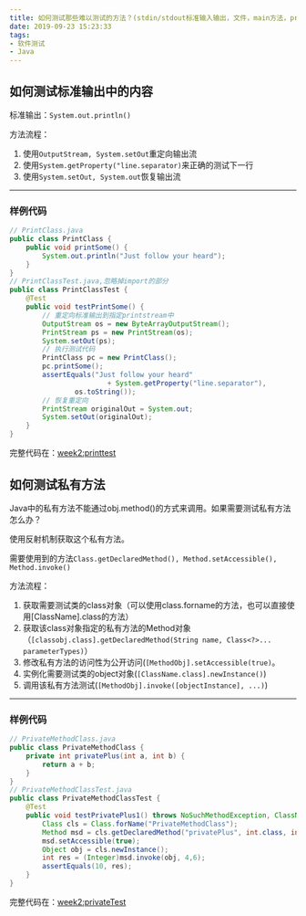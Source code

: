 ```yaml
---
title: 如何测试那些难以测试的方法？(stdin/stdout标准输入输出，文件，main方法，private私有方法)
date: 2019-09-23 15:23:33
tags: 
- 软件测试
- Java
---
```






## 如何测试标准输出中的内容

标准输出：`System.out.println()`

方法流程：
1. 使用`OutputStream, System.setOut`重定向输出流
2. 使用`System.getProperty("line.separator)`来正确的测试下一行
3. 使用`System.setOut, System.out`恢复输出流
---

### 样例代码

```java
// PrintClass.java
public class PrintClass {
	public void printSome() {
		System.out.println("Just follow your heard");
	}
}
// PrintClassTest.java,忽略掉import的部分
public class PrintClassTest {
	@Test
	public void testPrintSome() {
		// 重定向标准输出到指定printstream中
		OutputStream os = new ByteArrayOutputStream();
		PrintStream ps = new PrintStream(os);
		System.setOut(ps);
		// 执行测试代码
		PrintClass pc = new PrintClass();
		pc.printSome();
		assertEquals("Just follow your heard"
						+ System.getProperty("line.separator"),
                os.toString());
		// 恢复重定向
		PrintStream originalOut = System.out;
    	System.setOut(originalOut);
	}
}

```

完整代码在：[week2:printtest](https://github.com/chenminken/software-testing/tree/master/week2/printtest)

## 如何测试私有方法

Java中的私有方法不能通过obj.method()的方式来调用。如果需要测试私有方法怎么办？

使用反射机制获取这个私有方法。

需要使用到的方法`Class.getDeclaredMethod(), Method.setAccessible(), Method.invoke()`

方法流程：

1. 获取需要测试类的class对象（可以使用class.forname的方法，也可以直接使用[ClassName].class的方法）
2. 获取该class对象指定的私有方法的Method对象（`[classobj.class].getDeclaredMethod(String name, Class<?>... parameterTypes)`）
3. 修改私有方法的访问性为公开访问(`[MethodObj].setAccessible(true)`。
4. 实例化需要测试类的object对象(`[ClassName.class].newInstance()`)
5. 调用该私有方法测试(`[MethodObj].invoke([objectInstance], ...)`)

---

### 样例代码

```java
// PrivateMethodClass.java
public class PrivateMethodClass {
	private int privatePlus(int a, int b) {
		return a + b;
	}
}
// PrivateMethodClassTest.java
public class PrivateMethodClassTest {
    @Test
    public void testPrivatePlus1() throws NoSuchMethodException, ClassNotFoundException, IllegalAccessException, InstantiationException, InvocationTargetException {
        Class cls = Class.forName("PrivateMethodClass");
        Method msd = cls.getDeclaredMethod("privatePlus", int.class, int.class);
        msd.setAccessible(true);
        Object obj = cls.newInstance();
        int res = (Integer)msd.invoke(obj, 4,6);
        assertEquals(10, res);
    }
}
```

完整代码在：[week2:privateTest](https://github.com/chenminken/software-testing/tree/master/week2/privateTest)